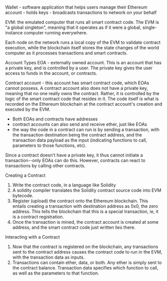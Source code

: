Wallet - software application that helps users manage their Ethereum account
       - holds keys
       - broadcasts transactions to network on your behalf

EVM: the emulated computer that runs all smart contract code. The EVM is
"a global singleton", meaning that it operates as if it were a global,
single-instance computer running everywhere.

Each node on the network runs a local copy of the EVM to validate contract
execution, while the blockchain itself stores the state changes of the
world computer as it processes transactions and smart contracts.

Account Types
EOA - externally owned account. This is an account that has a private key,
and is controlled by a user. The private key gives the user access to funds
in the account, or contracts.

Contract account - this account has smart contract code, which EOAs cannot
possess. A contract account also does not have a private key, meaning that
no one really owns the contract. Rather, it is controlled by the logic of the
smart contract code that resides in it. The code itself is what is recorded
on the Ethereum blockchain at the contract account's creation and executed
by the EVM.

- Both EOAs and contracts have addresses
- contract accounts can also send and receive ether, just like EOAs
- the way the code in a contract can run is by sending a transaction, with
the transaction destination being the contract address, and the transaction
data payload as the input (indicating functions to call, parameters to those
functions, etc).

Since a contract doesn't have a private key, it thus cannot initiate a
transaction--only EOAs can do this. However, contracts can react to
transactions by calling other contracts.

Creating a Contract
1. Write the contract code, in a language like Solidity
2. A solidity compiler translates the Solidity contract source code into EVM
bytecode.
3. Register (upload) the contract onto the Ethereum blockchain. This entails
creating a transaction with destination address as 0x0, the zero address.
This tells the blockchain that this is a special transaction, ie, it is a
contract registration.
4. Once the transaction is mined, the contract account is created at some
address, and the smart contract code just written lies there.

Interacting with a Contract
1. Now that the contract is registered on the blockchain, any transactions
sent to the contract address causes the contract code to run in the EVM, with
the transaction data as inputs.
2. Transactions can contain ether, data, or both. Any ether is simply sent
to the contract balance. Transaction data specifies which function to call,
as well as the parameters to that function.



